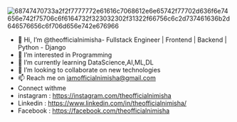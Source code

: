 ![68747470733a2f2f7777772e61616c7068612e6e65742f77702d636f6e74656e742f75706c6f6164732f323032302f31322f66756c6c2d737461636b2d646576656c6f706d656e742e676966](https://user-images.githubusercontent.com/86472252/148262906-629b4881-4ee7-40a5-b7ee-3d87738119d5.gif)





- 👋 Hi, I’m @theofficialnimisha- Fullstack Engineer | Frontend | Backend | Python - Django
- 👀 I’m interested in Programming
- 🌱 I’m currently learning DataScience,AI,ML,DL
- 💞️ I’m looking to collaborate on new technologies
- 📫 Reach me on iamofficialnimisha@gmail.com
- Connect withme
- instagram : https://instagram.com/theofficialnimisha
- Linkedin : https://www.linkedin.com/in/theofficialnimisha/
- Facebook : https://facebook.com/theofficialnimisha

<!---
theofficialnimisha/theofficialnimisha is a ✨ special ✨ repository because its `README.md` (this file) appears on your GitHub profile.
You can click the Preview link to take a look at your changes.
--->
